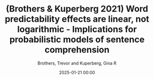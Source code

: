 ---
title: (Brothers & Kuperberg 2021) Word predictability effects are linear, not logarithmic - Implications for probabilistic models of sentence comprehension
author: Brothers, Trevor and Kuperberg, Gina R
journal: Journal of Memory and Language
year: 2021
tags: ['prediction', 'predictability']
link: https://doi.org/10.1016/j.jml.2020.104174
date: 2025-01-21 00:00
---